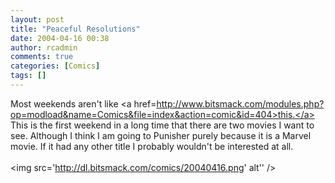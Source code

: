 ```yaml
---
layout: post
title: "Peaceful Resolutions"
date: 2004-04-16 00:38
author: rcadmin
comments: true
categories: [Comics]
tags: []
---
```

Most weekends aren't like <a href=http://www.bitsmack.com/modules.php?op=modload&name=Comics&file=index&action=comic&id=404>this.</a> This is the first weekend in a long time that there are two movies I want to see. Although I think I am going to Punisher purely because it is a Marvel movie. If it had any other title I probably wouldn't be interested at all. <Br><br><!--more--><img src='http://dl.bitsmack.com/comics/20040416.png' alt'' />

